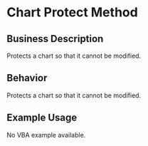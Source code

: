 # Chart Protect Method

## Business Description
Protects a chart so that it cannot be modified.

## Behavior
Protects a chart so that it cannot be modified.

## Example Usage
No VBA example available.